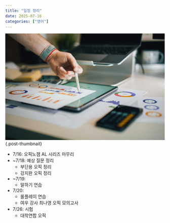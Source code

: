 ```yaml
---
title: "일정 정리"
date: 2025-07-16
categories: ["영어"]
---
```


![](/img/stat-thumb.jpg){.post-thumbnail}

- 7/16: 오픽노잼 AL 시리즈 마무리 
- ~7/18: 예상 질문 정리
    - 부단용 오픽 정리
    - 강지완 오픽 정리
- ~7/19:
    - 말하기 연습
- 7/20:
    - 롤플레이 연습
    - 여우 강사 최나영 오픽 모의고사
- 7/26: 시험
    - 대학연합 오픽
